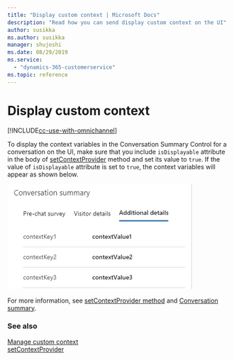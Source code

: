 ```yaml
---
title: "Display custom context | Microsoft Docs"
description: "Read how you can send display custom context on the UI"
author: susikka
ms.author: susikka
manager: shujoshi
ms.date: 08/29/2019
ms.service: 
  - "dynamics-365-customerservice"
ms.topic: reference
---
```

# Display custom context

[!INCLUDE[cc-use-with-omnichannel](../../../includes/cc-use-with-omnichannel.md)]

To display the context variables in the Conversation Summary Control for a conversation on the UI, make sure that you include `isDisplayable` attribute in the body of [setContextProvider](../reference/methods/setContextProvider.md) method and set its value to `true`. If the value of `isDisplayable` attribute is set to `true`, the context variables will appear as shown below.

![Display context keys](../../media/context-variable-display.png "Display context keys")

For more information, see [setContextProvider method](../reference/methods/setContextProvider.md) and [Conversation summary](../../agent/agent-oc/oc-customer-summary.md#conversation-summary).

### See also

[Manage custom context](send-context-starting-chat.md)<br />
[setContextProvider](../reference/methods/setContextProvider.md)
